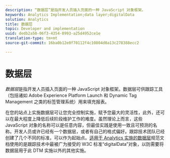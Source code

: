 ```yaml
---
description: “数据层”是指开发人员插入页面的一种 JavaScript 对象框架。
keywords: Analytics Implementation;data layer;digitalData
solution: Analytics
title: 数据层
topic: Developer and implementation
uuid: dedb2a50-06f3-4354-8993-a25d4952ce1e
translation-type: tm+mt
source-git-commit: 16ba0b12e0f70112f4c10804d0a13c278388ecc2

---
```



# 数据层

_数据层_&#x200B;是指开发人员插入页面的一种 JavaScript 对象框架。数据层可供跟踪工具（包括诸如 Adobe Experience Platform Launch 和 Dynamic Tag Management 之类的标签管理系统）用来填充报表。

在您的站点上实施数据层可让您完全控制实施，赋予您最大的灵活性，此外，还可以在最大程度上降低后续阶段维护工作的难度。虽然理论上而言，这些 JavaScript 对象的名称可以是任意内容，但最佳实践是使用一致且可预测的名称。开发人员或许已经有一个数据层，或者有自己的格式偏好。跟踪技术团队已经创建了几个不同的标准，可以作为起始点。[适用于 Analytics 实施的数据层](assets/datalayer-documentation.pdf)规范文档使用的是跟踪技术中最被广为接受的 W3C 标准“digitalData”对象，以防需要将数据层用于此 DTM 实施以外的其他实施。
